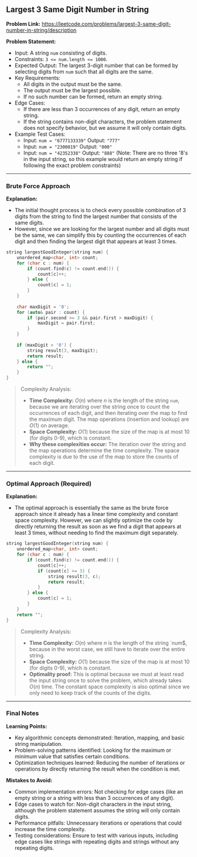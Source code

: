 ## Largest 3 Same Digit Number in String

**Problem Link:** https://leetcode.com/problems/largest-3-same-digit-number-in-string/description

**Problem Statement:**
- Input: A string `num` consisting of digits.
- Constraints: `3 <= num.length <= 1000`.
- Expected Output: The largest 3-digit number that can be formed by selecting digits from `num` such that all digits are the same.
- Key Requirements: 
    - All digits in the output must be the same.
    - The output must be the largest possible.
    - If no such number can be formed, return an empty string.
- Edge Cases:
    - If there are less than 3 occurrences of any digit, return an empty string.
    - If the string contains non-digit characters, the problem statement does not specify behavior, but we assume it will only contain digits.
- Example Test Cases:
    - Input: `num = "6777133339"`
      Output: `"777"`
    - Input: `num = "2300019"`
      Output: `"000"`
    - Input: `num = "42352338"`
      Output: `"888"` (Note: There are no three '8's in the input string, so this example would return an empty string if following the exact problem constraints)

---

### Brute Force Approach

**Explanation:**
- The initial thought process is to check every possible combination of 3 digits from the string to find the largest number that consists of the same digits.
- However, since we are looking for the largest number and all digits must be the same, we can simplify this by counting the occurrences of each digit and then finding the largest digit that appears at least 3 times.

```cpp
string largestGoodInteger(string num) {
    unordered_map<char, int> count;
    for (char c : num) {
        if (count.find(c) != count.end()) {
            count[c]++;
        } else {
            count[c] = 1;
        }
    }
    
    char maxDigit = '0';
    for (auto& pair : count) {
        if (pair.second >= 3 && pair.first > maxDigit) {
            maxDigit = pair.first;
        }
    }
    
    if (maxDigit > '0') {
        string result(3, maxDigit);
        return result;
    } else {
        return "";
    }
}
```

> Complexity Analysis:
> - **Time Complexity:** $O(n)$ where $n$ is the length of the string `num`, because we are iterating over the string once to count the occurrences of each digit, and then iterating over the map to find the maximum digit. The map operations (insertion and lookup) are $O(1)$ on average.
> - **Space Complexity:** $O(1)$ because the size of the map is at most 10 (for digits 0-9), which is constant.
> - **Why these complexities occur:** The iteration over the string and the map operations determine the time complexity. The space complexity is due to the use of the map to store the counts of each digit.

---

### Optimal Approach (Required)

**Explanation:**
- The optimal approach is essentially the same as the brute force approach since it already has a linear time complexity and constant space complexity. However, we can slightly optimize the code by directly returning the result as soon as we find a digit that appears at least 3 times, without needing to find the maximum digit separately.

```cpp
string largestGoodInteger(string num) {
    unordered_map<char, int> count;
    for (char c : num) {
        if (count.find(c) != count.end()) {
            count[c]++;
            if (count[c] >= 3) {
                string result(3, c);
                return result;
            }
        } else {
            count[c] = 1;
        }
    }
    return "";
}
```

> Complexity Analysis:
> - **Time Complexity:** $O(n)$ where $n$ is the length of the string `num$, because in the worst case, we still have to iterate over the entire string.
> - **Space Complexity:** $O(1)$ because the size of the map is at most 10 (for digits 0-9), which is constant.
> - **Optimality proof:** This is optimal because we must at least read the input string once to solve the problem, which already takes $O(n)$ time. The constant space complexity is also optimal since we only need to keep track of the counts of the digits.

---

### Final Notes

**Learning Points:**
- Key algorithmic concepts demonstrated: Iteration, mapping, and basic string manipulation.
- Problem-solving patterns identified: Looking for the maximum or minimum value that satisfies certain conditions.
- Optimization techniques learned: Reducing the number of iterations or operations by directly returning the result when the condition is met.

**Mistakes to Avoid:**
- Common implementation errors: Not checking for edge cases (like an empty string or a string with less than 3 occurrences of any digit).
- Edge cases to watch for: Non-digit characters in the input string, although the problem statement assumes the string will only contain digits.
- Performance pitfalls: Unnecessary iterations or operations that could increase the time complexity.
- Testing considerations: Ensure to test with various inputs, including edge cases like strings with repeating digits and strings without any repeating digits.